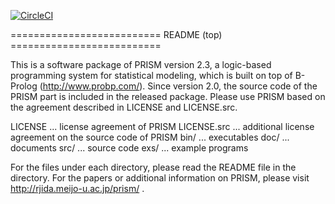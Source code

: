 [![CircleCI](https://circleci.com/gh/kojima-r/prism.svg?style=svg&circle-token=b0b44025a6b5939aa2bbb94c4f08cce60bff7318)](https://circleci.com/gh/kojima-r/prism)

========================== README (top) ==========================

This is a software package of PRISM version 2.3, a logic-based
programming system for statistical modeling, which is built
on top of B-Prolog (http://www.probp.com/).  Since version 2.0,
the source code of the PRISM part is included in the released
package.  Please use PRISM based on the agreement described in
LICENSE and LICENSE.src.

  LICENSE     ... license agreement of PRISM
  LICENSE.src ... additional license agreement on the source
                  code of PRISM
  bin/        ... executables
  doc/        ... documents
  src/        ... source code
  exs/        ... example programs

For the files under each directory, please read the README file
in the directory.  For the papers or additional information
on PRISM, please visit http://rjida.meijo-u.ac.jp/prism/ .
